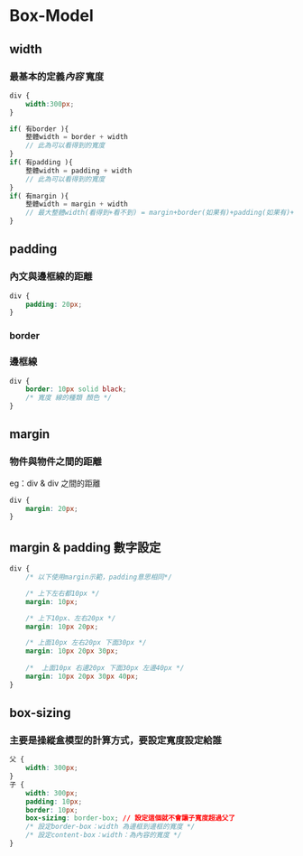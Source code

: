 # Box-Model

## width
### 最基本的定義*內容* 寬度
```css
div {
    width:300px;
}
```
```javascript
if( 有border ){
    整體width = border + width
    // 此為可以看得到的寬度
} 
if( 有padding ){
    整體width = padding + width
    // 此為可以看得到的寬度
} 
if( 有margin ){
    整體width = margin + width
    // 最大整體width(看得到+看不到) = margin+border(如果有)+padding(如果有)+width
}
```
## padding
### 內文與邊框線的距離
```css
div {
    padding: 20px;
}
```

### border 
### 邊框線
```css
div {
    border: 10px solid black;
    /* 寬度 線的種類 顏色 */
}
```
## margin
### 物件與物件之間的距離
eg：div & div 之間的距離
```css
div {
    margin: 20px;
}
```

## margin & padding 數字設定
```css
div {
    /* 以下使用margin示範，padding意思相同*/

    /* 上下左右都10px */
    margin: 10px;

    /* 上下10px、左右20px */
    margin: 10px 20px;

    /* 上面10px 左右20px 下面30px */
    margin: 10px 20px 30px;
    
    /*  上面10px 右邊20px 下面30px 左邊40px */
    margin: 10px 20px 30px 40px;
}
```

## box-sizing
### 主要是操縱盒模型的計算方式，要設定寬度設定給誰
```css
父 {
    width: 300px;
}
子 {
    width: 300px;
    padding: 10px;
    border: 10px;
    box-sizing: border-box; // 設定這個就不會讓子寬度超過父了
    /* 設定border-box：width 為邊框到邊框的寬度 */
    /* 設定content-box：width：為內容的寬度 */
}
```

